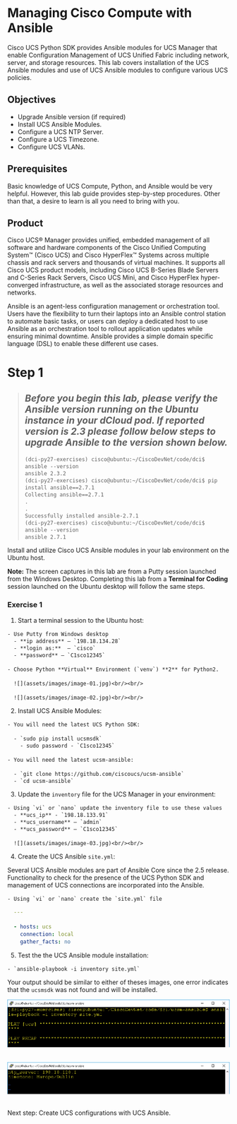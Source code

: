 # Managing Cisco Compute with Ansible

Cisco UCS Python SDK provides Ansible modules for UCS Manager that enable Configuration Management of UCS Unified Fabric including network, server, and storage resources. This lab covers installation of the UCS Ansible modules and use of UCS Ansible modules to configure various UCS policies.

## Objectives

- Upgrade Ansible version (if required)
- Install UCS Ansible Modules.
- Configure a UCS NTP Server.
- Configure a UCS Timezone.
- Configure UCS VLANs.

## Prerequisites

Basic knowledge of UCS Compute, Python, and Ansible would be very helpful. However, this lab guide provides step-by-step procedures. Other than that, a desire to learn is all you need to bring with you.

## Product

Cisco UCS® Manager provides unified, embedded management of all software and hardware components of the Cisco Unified Computing System™ (Cisco UCS) and Cisco HyperFlex™ Systems across multiple chassis and rack servers and thousands of virtual machines. It supports all Cisco UCS product models, including Cisco UCS B-Series Blade Servers and C-Series Rack Servers, Cisco UCS Mini, and Cisco HyperFlex hyper-converged infrastructure, as well as the associated storage resources and networks.

 Ansible is an agent-less configuration management or orchestration tool. Users have the flexibility to turn their laptops into an Ansible control station to automate basic tasks, or users can deploy a dedicated host to use Ansible as an orchestration tool to rollout application updates while ensuring minimal downtime. Ansible provides a simple domain specific language (DSL) to enable these different use cases.

# Step 1

> ## *Before you begin this lab, please verify the Ansible version running on the Ubuntu instance in your dCloud pod. If reported version is 2.3 please follow below steps to upgrade Ansible to the version shown below.*
> ```
> (dci-py27-exercises) cisco@ubuntu:~/CiscoDevNet/code/dci$ ansible --version
> ansible 2.3.2
> (dci-py27-exercises) cisco@ubuntu:~/CiscoDevNet/code/dci$ pip install ansible==2.7.1
> Collecting ansible==2.7.1
> .
> .
> Successfully installed ansible-2.7.1
> (dci-py27-exercises) cisco@ubuntu:~/CiscoDevNet/code/dci$ ansible --version
> ansible 2.7.1
> ```

Install and utilize Cisco UCS Ansible modules in your lab environment on the Ubuntu host.

**Note:** The screen captures in this lab are from a Putty session launched from the Windows Desktop. Completing this lab from a **Terminal for Coding** session launched on the Ubuntu desktop will follow the same steps.

### Exercise 1

  1. Start a terminal session to the Ubuntu host:

    - Use Putty from Windows desktop
      - **ip address** — `198.18.134.28`
      - **login as:**  — `cisco`
      - **password** — `C1sco12345`

    - Choose Python **Virtual** Environment (`venv`) **2** for Python2.

      ![](assets/images/image-01.jpg)<br/><br/>

      ![](assets/images/image-02.jpg)<br/><br/>

  2. Install UCS Ansible Modules:

    - You will need the latest UCS Python SDK:

      - `sudo pip install ucsmsdk`
        - sudo password - `C1sco12345`

    - You will need the latest ucsm-ansible:

      - `git clone https://github.com/ciscoucs/ucsm-ansible`
      - `cd ucsm-ansible`

  3. Update the `inventory` file for the UCS Manager in your environment:

    - Using `vi` or `nano` update the inventory file to use these values
      - **ucs_ip** - `198.18.133.91`
      - **ucs_username** — `admin`
      - **ucs_password** — `C1sco12345`

      ![](assets/images/image-03.jpg)<br/><br/>

  4. Create the UCS Ansible `site.yml`:

  Several UCS Ansible modules are part of Ansible Core since the 2.5 release. Functionality to check for the presence of the UCS Python SDK and management of UCS connections are incorporated into the Ansible.

    - Using `vi` or `nano` create the `site.yml` file

  ```yaml
    ---

    - hosts: ucs
      connection: local
      gather_facts: no
  ```

  5. Test the the UCS Ansible module installation:

    - `ansible-playbook -i inventory site.yml`

  Your output should be similar to either of theses images, one error indicates that the `ucsmsdk` was not found and will be installed.
  
  ![](assets/images/image-04.jpg)<br/><br/>

  ![](assets/images/image-05.jpg)<br/><br/>

Next step: Create UCS configurations with UCS Ansible.
